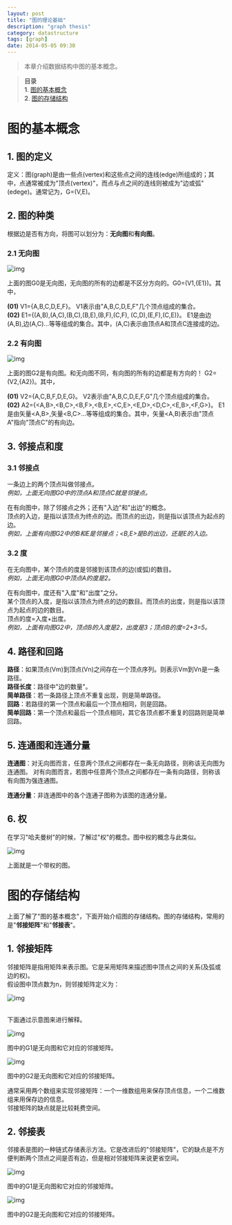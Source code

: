 ```yaml
---
layout: post
title: "图的理论基础"
description: "graph thesis"
category: datastructure
tags: [graph]
date: 2014-05-05 09:30
---
```


> 本章介绍数据结构中图的基本概念。

> **目录**  
> **1**. [图的基本概念](#anchor1)  
> **2**. [图的存储结构](#anchor2)  



<a name="anchor1"></a>
# 图的基本概念

## 1. 图的定义

定义：图(graph)是由一些点(vertex)和这些点之间的连线(edge)所组成的；其中，点通常被成为"顶点(vertex)"，而点与点之间的连线则被成为"边或弧"(edege)。通常记为，G=(V,E)。


## 2. 图的种类

根据边是否有方向，将图可以划分为：**无向图**和**有向图**。

### 2.1 无向图

![img](/media/pic/datastruct_algrithm/graph/basic/01.jpg)

上面的图G0是无向图，无向图的所有的边都是不区分方向的。G0=(V1,{E1})。其中，

**(01)** V1={A,B,C,D,E,F}。 V1表示由"A,B,C,D,E,F"几个顶点组成的集合。  
**(02)** E1={(A,B),(A,C),(B,C),(B,E),(B,F),(C,F), (C,D),(E,F),(C,E)}。 E1是由边(A,B),边(A,C)...等等组成的集合。其中，(A,C)表示由顶点A和顶点C连接成的边。


### 2.2 有向图

![img](/media/pic/datastruct_algrithm/graph/basic/02.jpg)

上面的图G2是有向图。和无向图不同，有向图的所有的边都是有方向的！ G2=(V2,{A2})。其中，

**(01)** V2={A,C,B,F,D,E,G}。 V2表示由"A,B,C,D,E,F,G"几个顶点组成的集合。  
**(02)** A2={<A,B>,<B,C>,<B,F>,<B,E>,<C,E>,<E,D>,<D,C>,<E,B>,<F,G>}。 E1是由矢量<A,B>,矢量<B,C>...等等组成的集合。其中，矢量<A,B)表示由"顶点A"指向"顶点C"的有向边。



## 3. 邻接点和度

### 3.1 邻接点

一条边上的两个顶点叫做邻接点。  
*例如，上面无向图G0中的顶点A和顶点C就是邻接点。*

在有向图中，除了邻接点之外；还有"入边"和"出边"的概念。  
顶点的入边，是指以该顶点为终点的边。而顶点的出边，则是指以该顶点为起点的边。  
*例如，上面有向图G2中的B和E是邻接点；<B,E>是B的出边，还是E的入边。*


### 3.2 度
在无向图中，某个顶点的度是邻接到该顶点的边(或弧)的数目。  
*例如，上面无向图G0中顶点A的度是2。*

在有向图中，度还有"入度"和"出度"之分。  
某个顶点的入度，是指以该顶点为终点的边的数目。而顶点的出度，则是指以该顶点为起点的边的数目。  
顶点的度=入度+出度。   
*例如，上面有向图G2中，顶点B的入度是2，出度是3；顶点B的度=2+3=5。*


## 4. 路径和回路

**路径**：如果顶点(Vm)到顶点(Vn)之间存在一个顶点序列。则表示Vm到Vn是一条路径。  
**路径长度**：路径中"边的数量"。  
**简单路径**：若一条路径上顶点不重复出现，则是简单路径。  
**回路**：若路径的第一个顶点和最后一个顶点相同，则是回路。  
**简单回路**：第一个顶点和最后一个顶点相同，其它各顶点都不重复的回路则是简单回路。  


## 5. 连通图和连通分量

**连通图**：对无向图而言，任意两个顶点之间都存在一条无向路径，则称该无向图为连通图。 对有向图而言，若图中任意两个顶点之间都存在一条有向路径，则称该有向图为强连通图。

**连通分量**：非连通图中的各个连通子图称为该图的连通分量。

## 6. 权

在学习"哈夫曼树"的时候，了解过"权"的概念。图中权的概念与此类似。

![img](/media/pic/datastruct_algrithm/graph/basic/03.jpg)

上面就是一个带权的图。




<a name="anchor2"></a>
# 图的存储结构

上面了解了"图的基本概念"，下面开始介绍图的存储结构。图的存储结构，常用的是"**邻接矩阵**"和"**邻接表**"。

## 1. 邻接矩阵

邻接矩阵是指用矩阵来表示图。它是采用矩阵来描述图中顶点之间的关系(及弧或边的权)。  
假设图中顶点数为n，则邻接矩阵定义为：


![img](/media/pic/datastruct_algrithm/graph/basic/04.jpg)


<br/>
下面通过示意图来进行解释。

![img](/media/pic/datastruct_algrithm/graph/basic/05.jpg)

图中的G1是无向图和它对应的邻接矩阵。  

![img](/media/pic/datastruct_algrithm/graph/basic/06.jpg)

图中的G2是无向图和它对应的邻接矩阵。

通常采用两个数组来实现邻接矩阵：一个一维数组用来保存顶点信息，一个二维数组来用保存边的信息。   
邻接矩阵的缺点就是比较耗费空间。

## 2. 邻接表

邻接表是图的一种链式存储表示方法。它是改进后的"邻接矩阵"，它的缺点是不方便判断两个顶点之间是否有边，但是相对邻接矩阵来说更省空间。

![img](/media/pic/datastruct_algrithm/graph/basic/07.jpg)

图中的G1是无向图和它对应的邻接矩阵。  

![img](/media/pic/datastruct_algrithm/graph/basic/08.jpg)

图中的G2是无向图和它对应的邻接矩阵。


